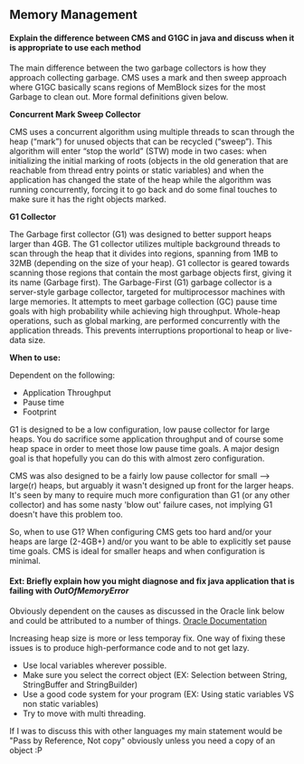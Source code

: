 ## Memory Management

#### Explain the difference between CMS and G1GC in java and discuss when it is appropriate to use each method
The main difference between the two garbage collectors is how they approach collecting garbage. CMS uses a mark and then sweep approach where G1GC basically scans regions of MemBlock sizes for the most Garbage to clean out. More formal definitions given below.

**Concurrent Mark Sweep Collector**

CMS uses a concurrent algorithm using multiple threads to scan through the heap (“mark”) for unused objects that can be recycled (“sweep”). This algorithm will enter “stop the world” (STW) mode in two cases: when initializing the initial marking of roots (objects in the old generation that are reachable from thread entry points or static variables) and when the application has changed the state of the heap while the algorithm was running concurrently, forcing it to go back and do some final touches to make sure it has the right objects marked.

**G1 Collector**

The Garbage first collector (G1) was designed to better support heaps larger than 4GB. The G1 collector utilizes multiple background threads to scan through the heap that it divides into regions, spanning from 1MB to 32MB (depending on the size of your heap). G1 collector is geared towards scanning those regions that contain the most garbage objects first, giving it its name (Garbage first).
The Garbage-First (G1) garbage collector is a server-style garbage collector, targeted for multiprocessor machines with large memories. It attempts to meet garbage collection (GC) pause time goals with high probability while achieving high throughput. Whole-heap operations, such as global marking, are performed concurrently with the application threads. This prevents interruptions proportional to heap or live-data size.

**When to use:**

Dependent on the following:
- Application Throughput
- Pause time
- Footprint

G1 is designed to be a low configuration, low pause collector for large heaps. You do sacrifice some application throughput and of course some heap space in order to meet those low pause time goals. A major design goal is that hopefully you can do this with almost zero configuration.

CMS was also designed to be a fairly low pause collector for small --> large(r) heaps, but arguably it wasn't designed up front for the larger heaps. It's seen by many to require much more configuration than G1 (or any other collector) and has some nasty 'blow out' failure cases, not implying G1 doesn't have this problem too.

So, when to use G1?  When configuring CMS gets too hard and/or your heaps are large (2-4GB+) and/or you want to be able to explicitly set pause time goals. CMS is ideal for smaller heaps and when configuration is minimal.

#### Ext: Briefly explain how you might diagnose and fix java application that is failing with *OutOfMemoryError*
Obviously dependent on the causes as discussed in the Oracle link below and could be attributed to a number of things.
[Oracle Documentation](https://docs.oracle.com/javase/8/docs/technotes/guides/troubleshoot/memleaks002.html)

Increasing heap size is more or less temporay fix. One way of fixing these issues is to produce high-performance code and to not get lazy.
* Use local variables wherever possible.
* Make sure you select the correct object (EX: Selection between String, StringBuffer and StringBuilder)
* Use a good code system for your program (EX: Using static variables VS non static variables)
* Try to move with multi threading.

If I was to discuss this with other languages my main statement would be "Pass by Reference, Not copy" obviously unless you need a copy of an object :P

